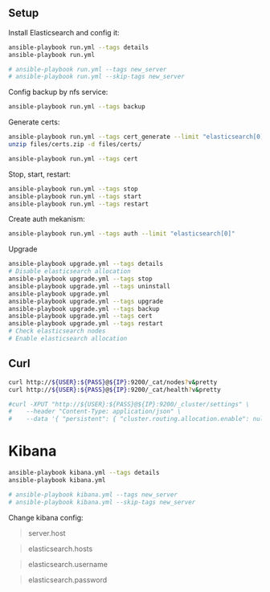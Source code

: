 ## Setup

Install Elasticsearch and config it:

```bash
ansible-playbook run.yml --tags details
ansible-playbook run.yml

# ansible-playbook run.yml --tags new_server
# ansible-playbook run.yml --skip-tags new_server
```

Config backup by nfs service:

```bash
ansible-playbook run.yml --tags backup
```

Generate certs:

```bash
ansible-playbook run.yml --tags cert_generate --limit "elasticsearch[0]"
unzip files/certs.zip -d files/certs/

ansible-playbook run.yml --tags cert
```

Stop, start, restart:

```bash
ansible-playbook run.yml --tags stop
ansible-playbook run.yml --tags start
ansible-playbook run.yml --tags restart
```

Create auth mekanism:

```bash
ansible-playbook run.yml --tags auth --limit "elasticsearch[0]"
```

Upgrade

```bash
ansible-playbook upgrade.yml --tags details
# Disable elasticsearch allocation
ansible-playbook upgrade.yml --tags stop
ansible-playbook upgrade.yml --tags uninstall
ansible-playbook upgrade.yml
ansible-playbook upgrade.yml --tags upgrade
ansible-playbook upgrade.yml --tags backup
ansible-playbook upgrade.yml --tags cert
ansible-playbook upgrade.yml --tags restart
# Check elasticsearch nodes
# Enable elasticsearch allocation
```

## Curl

```bash
curl http://${USER}:${PASS}@${IP}:9200/_cat/nodes?v&pretty
curl http://${USER}:${PASS}@${IP}:9200/_cat/health?v&pretty

#curl -XPUT "http://${USER}:${PASS}@${IP}:9200/_cluster/settings" \
#    --header "Content-Type: application/json" \
#    --data '{ "persistent": { "cluster.routing.allocation.enable": null } }'
```

# Kibana

```bash
ansible-playbook kibana.yml --tags details
ansible-playbook kibana.yml

# ansible-playbook kibana.yml --tags new_server
# ansible-playbook kibana.yml --skip-tags new_server
```

Change kibana config:

> server.host

> elasticsearch.hosts

> elasticsearch.username

> elasticsearch.password
